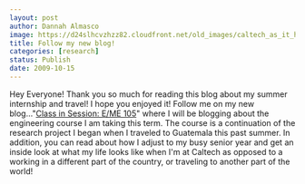 ```yaml
---
layout: post
author: Dannah Almasco
image: https://d24slhcvzhzz82.cloudfront.net/old_images/caltech_as_it_happens/6a0105349b8251970b0120a63a597d970c.jpg
title: Follow my new blog!
categories: [research]
status: Publish
date: 2009-10-15
---
```



Hey Everyone!
Thank you so much for reading this blog about my summer internship and travel! I hope you enjoyed it!
Follow me on my new blog..."[Class in Session: E/ME 105](https://caltech.typepad.com/caltech_as_it_happens/class-in-session-eme-105/)" where I will be blogging about the engineering course I am taking this term. The course is a continuation of the research project I began when I traveled to Guatemala this past summer. In addition, you can read about how I adjust to my busy senior year and get an inside look at what my life looks like when I'm at Caltech as opposed to a working in a different part of the country, or traveling to another part of the world!
